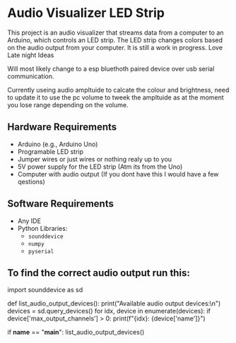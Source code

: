 # Audio Visualizer LED Strip

This project is an audio visualizer that streams data from a computer to an Arduino, which controls an LED strip. The LED strip changes colors based on the audio output from your computer. It is still a work in progress. Love Late night Ideas

Will most likely change to a esp bluethoth paired device over usb serial communication.

Currently useing audio ampltuide to calcate the colour and brightness, need to update it to use the pc volume  to tweek the ampltuide 
as at the moment you lose range depending on the volume. 

## Hardware Requirements

- Arduino (e.g., Arduino Uno)
- Programable LED strip
- Jumper wires or just wires or nothing realy up to you
- 5V power supply for the LED strip (Atm its from the Uno)
- Computer with audio output (If you dont have this I would have a few qestions)

## Software Requirements

- Any IDE
- Python Libraries:
  - `sounddevice`
  - `numpy`
  - `pyserial`

## To find the correct audio output run this:

import sounddevice as sd

def list_audio_output_devices():
    print("Available audio output devices:\n")
    devices = sd.query_devices()
    for idx, device in enumerate(devices):
        if device['max_output_channels'] > 0:
            print(f"{idx}: {device['name']}")

if __name__ == "__main__":
    list_audio_output_devices()
